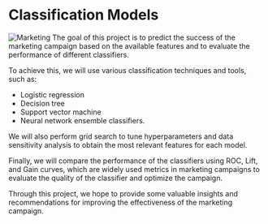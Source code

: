 # Classification Models
![Marketing](https://img.shields.io/badge/Marketing-Data%20Analysis-blue)
The goal of this project is to predict the success of the marketing campaign based on the available features and to evaluate the performance of different classifiers.

To achieve this, we will use various classification techniques and tools, such as:
* Logistic regression
* Decision tree
* Support vector machine
* Neural network ensemble 
classifiers. 

We will also perform grid search to tune hyperparameters and data sensitivity analysis to obtain the most relevant features for each model. 

Finally, we will compare the performance of the classifiers using ROC, Lift, and Gain curves, which are widely used metrics in marketing campaigns to evaluate the quality of the classifier and optimize the campaign. 

Through this project, we hope to provide some valuable insights and recommendations for improving the effectiveness of the marketing campaign.
